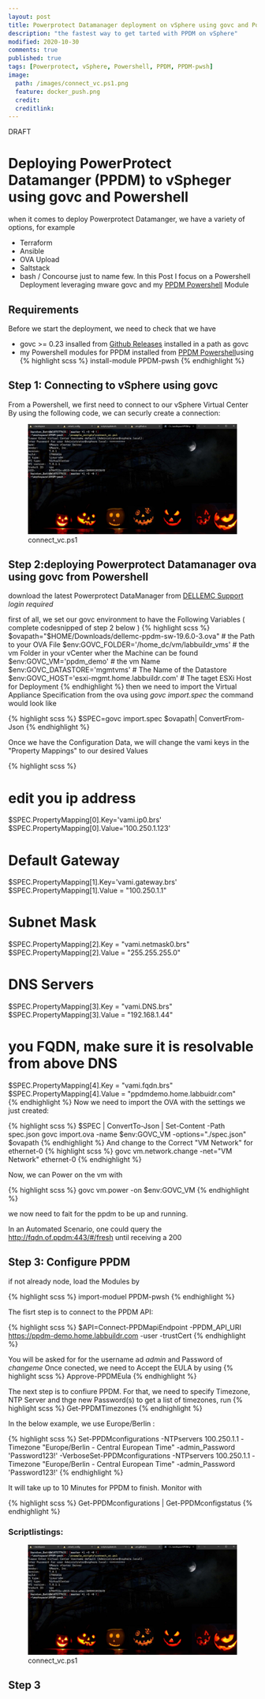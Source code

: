 ```yaml
---
layout: post
title: Powerprotect Datamanager deployment on vSphere using govc and Powershell
description: "the fastest way to get tarted with PPDM on vSphere"
modified: 2020-10-30
comments: true
published: true
tags: [Powerprotect, vSphere, Powershell, PPDM, PPDM-pwsh]
image:
  path: /images/connect_vc.ps1.png
  feature: docker_push.png
  credit: 
  creditlink: 
---
```

DRAFT
# Deploying PowerProtect Datamanger (PPDM) to vSpheger using govc and Powershell 
when it comes to deploy Powerprotect Datamanger, we have a variety of options, for example
- Terraform
- Ansible
- OVA Upload
- Saltstack
- bash / Concourse
just to name few.
In this Post I focus on a Powershell Deployment leveraging mware govc and my [PPDM Powershell](https://www.powershellgallery.com/packages/PPDM-pwsh/) Module

## Requirements
Before we start the deployment, we need to check that we have
 - govc >= 0.23 insalled from [Github Releases](https://github.com/vmware/govmomi/releases/download/v0.23.0/govc_windows_amd64.exe.zip) installed in a path as govc
 - my Powershell modules for PPDM installed from [PPDM Powershell](https://www.powershellgallery.com/packages/PPDM-pwsh)using  
 {% highlight scss %}
 install-module PPDM-pwsh
{% endhighlight %}
## Step 1: Connecting to vSphere using govc
From a Powershell, we first need to connect to our vSphere Virtual Center By using the following code,
we can securly create a connection:

<script src="https://gist.github.com/bottkars/920fb2c16104bf0494ba9739bd383e69.js"></script>



<figure class="full">
	<img src="/images/connect_vc.ps1.png" alt="">
	<figcaption>connect_vc.ps1</figcaption>
</figure>

## Step 2:deploying Powerprotect Datamanager ova using govc from Powershell
download the latest Powerprotect DataManager from [DELLEMC Support](https://dl.dell.com/downloads/DL100787_PowerProtect-Data-Manager-19.6-Install-OVA.ova) *login required*

first of all, we set our govc environment to have the Following Variables
( complete codesnipped of step 2 below )
{% highlight scss %}
$ovapath="$HOME/Downloads/dellemc-ppdm-sw-19.6.0-3.ova" # the Path to your OVA File
$env:GOVC_FOLDER='/home_dc/vm/labbuildr_vms'            # the vm Folder in your vCenter wher the Machine can be found
$env:GOVC_VM='ppdm_demo'                                # the vm Name
$env:GOVC_DATASTORE='mgmtvms'                           # The Name of the Datastore
$env:GOVC_HOST='esxi-mgmt.home.labbuildr.com'           # The taget ESXi Host for Deployment
{% endhighlight %}
then we need to import the Virtual Appliance Specification from the ova using *govc import.spec*
the command would look like

{% highlight scss %}
$SPEC=govc import.spec $ovapath| ConvertFrom-Json
{% endhighlight %}

Once we have the Configuration Data, we will change the vami keys in the "Property Mappings" to our desired Values

{% highlight scss %}
# edit you ip address
$SPEC.PropertyMapping[0].Key='vami.ip0.brs'
$SPEC.PropertyMapping[0].Value='100.250.1.123'
# Default Gateway
$SPEC.PropertyMapping[1].Key='vami.gateway.brs'
$SPEC.PropertyMapping[1].Value = "100.250.1.1" 
# Subnet Mask               
$SPEC.PropertyMapping[2].Key = "vami.netmask0.brs"
$SPEC.PropertyMapping[2].Value = "255.255.255.0" 
# DNS Servers
$SPEC.PropertyMapping[3].Key = "vami.DNS.brs"
$SPEC.PropertyMapping[3].Value = "192.168.1.44" 
# you FQDN, make sure it is resolvable from above DNS
$SPEC.PropertyMapping[4].Key = "vami.fqdn.brs"
$SPEC.PropertyMapping[4].Value = "ppdmdemo.home.labbuidr.com"   
{% endhighlight %}
Now we need to import the OVA with the settings we just created:

{% highlight scss %}
$SPEC | ConvertTo-Json | Set-Content -Path spec.json
govc import.ova -name $env:GOVC_VM -options="./spec.json" $ovapath
{% endhighlight %}
And change to the Correct "VM Network" for  ethernet-0
{% highlight scss %}
govc vm.network.change -net="VM Network" ethernet-0
{% endhighlight %}

Now, we can Power on the vm with 

{% highlight scss %}
govc vm.power -on $env:GOVC_VM
{% endhighlight %}

we now need to fait for the ppdm to be up and running.

In an Automated Scenario, one could query the http://fqdn.of.ppdm:443/#/fresh until receiving a 200

## Step 3: Configure PPDM

if not already node, load the Modules by 

{% highlight scss %}
import-moduel PPDM-pwsh
{% endhighlight %}

The fisrt step is to connect to the PPDM API:

{% highlight scss %}
$API=Connect-PPDMapiEndpoint -PPDM_API_URI https://ppdm-demo.home.labbuildr.com -user -trustCert
{% endhighlight %}

You will be asked for for the username ad *admin* and Password of *changeme* 
Once conected, we need to Accept the EULA by using
{% highlight scss %}
Approve-PPDMEula
{% endhighlight %}

The next step is to confiure PPDM. For that, we need to specify Timezone, NTP Server and thge new Password(s)
to get a list of timezones, run
{% highlight scss %}
Get-PPDMTimezones
{% endhighlight %}

In the below example, we use Europe/Berlin :

{% highlight scss %}
Set-PPDMconfigurations -NTPservers 100.250.1.1 -Timezone "Europe/Berlin - Central European Time" -admin_Password 'Password123!' -VerboseSet-PPDMconfigurations -NTPservers 100.250.1.1 -Timezone "Europe/Berlin - Central European Time" -admin_Password 'Password123!'
{% endhighlight %}

It will take up to 10 Minutes for PPDM to finish. Monitor with 



{% highlight scss %}
 Get-PPDMconfigurations | Get-PPDMconfigstatus
{% endhighlight %}



### Scriptlistings:

<script src="https://gist.github.com/bottkars/f05d8357232778a24da45a46eb382a3d.js"></script>


<figure class="full">
	<img src="/images/connect_vc.ps1.png" alt="">
	<figcaption>connect_vc.ps1</figcaption>
</figure>

## Step 3